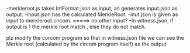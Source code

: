 -merkleroot.js takes IntFormat.json as input, an generates input.json as output.
-input.json has the calculated MerkleRoot.
-inut.json is given as input to merkleroot.circom. =====> no other input?
-In witness.json, if output is 1 the merkle root match , else they do not match.

plz modify the corcom program so that in witness.json file we can see the Merkle root (calculated by the circom program itself) as the output
